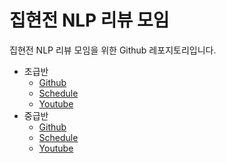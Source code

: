 # 집현전 NLP 리뷰 모임
집현전 NLP 리뷰 모임을 위한 Github 레포지토리입니다.

- 초급반
  - [Github](https://github.com/jiphyeonjeon/nlp-review/tree/main/Beginners)
  - [Schedule](https://docs.google.com/spreadsheets/d/118pLU-F0B9gfnR5xbXQ10NXDPAi_JGYiGnD3FZpqXBE/edit#gid=0)
  - [Youtube](https://www.youtube.com/playlist?list=PLsXisDblbLJ_UaUPi0iThUQKgSbhIk5ho)
- 중급반
  - [Github](https://github.com/jiphyeonjeon/nlp-review/tree/main/Advanced)
  - [Schedule](https://docs.google.com/spreadsheets/d/1URygclGeWPPJoYBF5Q2p18auAflH33w-KXaWAHfXkMA/edit#gid=0)
  - [Youtube](https://www.youtube.com/playlist?list=PLsXisDblbLJ8msozFyA8o2zf3zfbORHWd)
  

